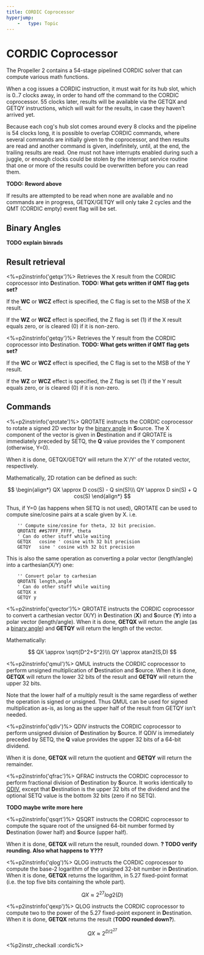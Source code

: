 ```yaml
---
title: CORDIC Coprocessor
hyperjump:
    -   type: Topic
---
```

# CORDIC Coprocessor

The Propeller 2 contains a 54-stage pipelined CORDIC solver that can compute various math functions.

When a cog issues a CORDIC instruction, it must wait for its hub slot, which is 0..7 clocks away, in order to hand off the command to the CORDIC coprocessor. 55 clocks later, results will be available via the GETQX and GETQY instructions, which will wait for the results, in case they haven't arrived yet.

Because each cog's hub slot comes around every 8 clocks and the pipeline is 54 clocks long, it is possible to overlap CORDIC commands, where several commands are initially given to the coprocessor, and then results are read and another command is given, indefinitely, until, at the end, the trailing results are read. One must not have interrupts enabled during such a juggle, or enough clocks could be stolen by the interrupt service routine that one or more of the results could be overwritten before you can read them.

**TODO: Reword above**

If results are attempted to be read when none are available and no commands are in progress, GETQX/GETQY will only take 2 cycles and the QMT (CORDIC empty) event flag will be set.

## Binary Angles

**TODO explain binrads**


## Result retrieval

<%=p2instrinfo('getqx')%>
Retrieves the X result from the CORDIC coprocessor into **D**estination. **TODO: What gets written if QMT flag gets set?**

If the **WC** or **WCZ** effect is specified, the C flag is set to the MSB of the X result.

If the **WZ** or **WCZ** effect is specified, the Z flag is set (1) if the X result equals zero, or is cleared (0) if it is
non-zero.

<%=p2instrinfo('getqy')%>
Retrieves the Y result from the CORDIC coprocessor into **D**estination. **TODO: What gets written if QMT flag gets set?**

If the **WC** or **WCZ** effect is specified, the C flag is set to the MSB of the Y result.

If the **WZ** or **WCZ** effect is specified, the Z flag is set (1) if the Y result equals zero, or is cleared (0) if it is
non-zero.


## Commands

<%=p2instrinfo('qrotate')%>
QROTATE instructs the CORDIC coprocessor to rotate a signed 2D vector by the [binary angle](#binary-angles) in **S**ource. The X component of the vector is given in **D**estination and if QROTATE is immediately preceded by SETQ, the **Q** value provides the Y component (otherwise, Y=0).

When it is done, GETQX/GETQY will return the X'/Y' of the rotated vector, respectively.

Mathematically, 2D rotation can be defined as such:

$$
\begin{align*}
QX \approx D cos(S) - Q sin(S)\\\
QY \approx D sin(S) + Q cos(S)
\end{align*}
$$

Thus, if Y=0 (as happens when SETQ is not used), QROTATE can be used to compute sine/cosine pairs at a scale given by X. i.e.

~~~
    '' Compute sine/cosine for theta, 32 bit precision.
    QROTATE ##$7FFF_FFFF, theta
    ' Can do other stuff while waiting
    GETQX   cosine ' cosine with 32 bit precision
    GETQY   sine ' cosine with 32 bit precision
~~~

This is also the same operation as converting a polar vector (length/angle) into a carthesian(X/Y) one:

~~~
    '' Convert polar to carhesian
    QROTATE length,angle
    ' Can do other stuff while waiting
    GETQX x
    GETQY y
~~~

<%=p2instrinfo('qvector')%>
QROTATE instructs the CORDIC coprocessor to convert a carthesian vector (X/Y) in **D**estination (**X**) and **S**ource (**Y**) into a polar vector (length/angle). When it is done, **GETQX** will return the angle (as a [binary angle](#binary-angles)) and **GETQY** will return the length of the vector.

Mathematically:

$$
QX \approx \sqrt{D^2+S^2}\\\
QY \approx atan2(S,D)
$$

<%=p2instrinfo('qmul')%>
QMUL instructs the CORDIC coprocessor to perform unsigned multiplication of **D**estination and **S**ource. When it is done, **GETQX** will return the lower 32 bits of the result and **GETQY** will return the upper 32 bits.

Note that the lower half of a multiply result is the same regardless of wether the operation is signed or unsigned. Thus QMUL can be used for signed multiplication as-is, as long as the upper half of the result from GETQY isn't needed.

<%=p2instrinfo('qdiv')%>
QDIV instructs the CORDIC coprocessor to perform unsigned division of **D**estination by **S**ource. If QDIV is immediately preceded by SETQ, the **Q** value provides the upper 32 bits of a 64-bit dividend.

When it is done, **GETQX** will return the quotient and **GETQY** will return the remainder.

<%=p2instrinfo('qfrac')%>
QFRAC instructs the CORDIC coprocessor to perform fractional division of **D**estination by **S**ource. It works identically to [QDIV](#qdiv), except that **D**estination is the upper 32 bits of the dividend and the optional SETQ value is the bottom 32 bits (zero if no SETQ).

**TODO maybe write more here**

<%=p2instrinfo('qsqrt')%>
QSQRT instructs the CORDIC coprocessor to compute the square root of the unsigned 64-bit number formed by **D**estination (lower half) and **S**ource (upper half).

When it is done, **GETQX** will return the result, rounded down. **? TODO verify rounding. Also what happens to Y???**

<%=p2instrinfo('qlog')%>
QLOG instructs the CORDIC coprocessor to compute the base-2 logarithm of the unsigned 32-bit number in **D**estination. When it is done, **GETQX** returns the logarithm, in 5.27 fixed-point format (i.e. the top five bits containing the whole part).

$$
QX \approx 2^{27}log2(D)
$$


<%=p2instrinfo('qexp')%>
QLOG instructs the CORDIC coprocessor to compute two to the power of the 5.27 fixed-point exponent in **D**estination. When it is done, **GETQX** returns the result (**TODO rounded down?**).

$$
QX \approx 2^{D/2^{27}}
$$

<%p2instr_checkall :cordic%>